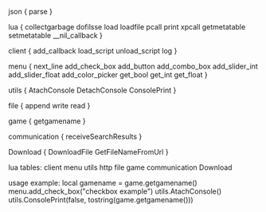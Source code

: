 
json
 {
 parse
 }

lua
 {
 collectgarbage
 dofilsse
 load
 loadfile
 pcall
 print
 xpcall
 getmetatable
 setmetatable
 __nil_callback
 }

client
 {
 add_callback
 load_script
 unload_script
 log
 }

menu
 {
 next_line
 add_check_box
 add_button
 add_combo_box
 add_slider_int
 add_slider_float
 add_color_picker
 get_bool
 get_int
 get_float
 }

utils
 {
 AtachConsole
 DetachConsole
 ConsolePrint
 }

file
 {
 append
 write
 read
 }

game
 {
 getgamename
 }

communication
 {
 receiveSearchResults
 }

Download
 {
 DownloadFile
 GetFileNameFromUrl
 }

lua tables:
 client
 menu
 utils
 http
 file
 game
 communication
 Download

usage example:
 local gamename = game.getgamename()
 menu.add_check_box("checkbox example")
 utils.AtachConsole()
 utils.ConsolePrint(false, tostring(game.getgamename()))
